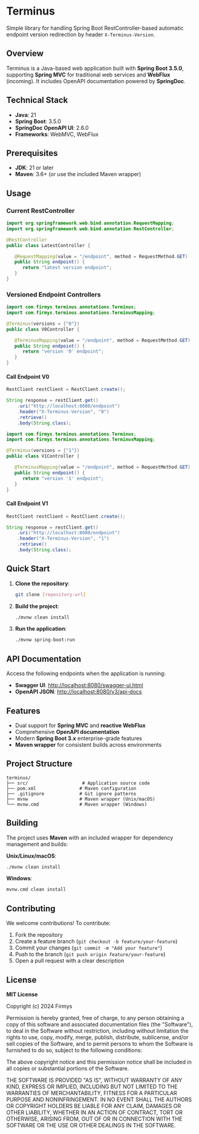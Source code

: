 # Terminus

Simple library for handling Spring Boot RestController-based automatic endpoint version 
redirection by header `X-Terminus-Version`.

## Overview

Terminus is a Java-based web application built with **Spring Boot 3.5.0**,
supporting **Spring MVC** for traditional web services and **WebFlux** (incoming).
It includes OpenAPI documentation powered by **SpringDoc**.

## Technical Stack

- **Java**: 21
- **Spring Boot**: 3.5.0
- **SpringDoc OpenAPI UI**: 2.6.0
- **Frameworks**: WebMVC, WebFlux

## Prerequisites

- **JDK**: 21 or later
- **Maven**: 3.6+ (or use the included Maven wrapper)

## Usage

### Current RestController

```java
import org.springframework.web.bind.annotation.RequestMapping;
import org.springframework.web.bind.annotation.RestController;

@RestController
public class LatestController {

   @RequestMapping(value = "/endpoint", method = RequestMethod.GET)
   public String endpoint() {
      return "latest version endpoint";
   }
}
```

### Versioned Endpoint Controllers

```java
import com.firmys.terminus.annotations.Terminus;
import com.firmys.terminus.annotations.TerminusMapping;

@Terminus(versions = {"0"})
public class V0Controller {

   @TerminusMapping(value = "/endpoint", method = RequestMethod.GET)
   public String endpoint() {
      return "version '0' endpoint";
   }
}
```

#### Call Endpoint V0
```java
RestClient restClient = RestClient.create();

String response = restClient.get()
    .uri("http://localhost:8080/endpoint")
    .header("X-Terminus-Version", "0")
    .retrieve()
    .body(String.class);

```

```java
import com.firmys.terminus.annotations.Terminus;
import com.firmys.terminus.annotations.TerminusMapping;

@Terminus(versions = {"1"})
public class V1Controller {

   @TerminusMapping(value = "/endpoint", method = RequestMethod.GET)
   public String endpoint() {
      return "version '1' endpoint";
   }
}
```

#### Call Endpoint V1
```java
RestClient restClient = RestClient.create();

String response = restClient.get()
    .uri("http://localhost:8080/endpoint")
    .header("X-Terminus-Version", "1")
    .retrieve()
    .body(String.class);

```

## Quick Start

1. **Clone the repository**:
   ```bash
   git clone [repository-url]
   ```

2. **Build the project**:
   ```bash
   ./mvnw clean install
   ```

3. **Run the application**:
   ```bash
   ./mvnw spring-boot:run
   ```

## API Documentation

Access the following endpoints when the application is running:
- **Swagger UI**: [http://localhost:8080/swagger-ui.html](http://localhost:8080/swagger-ui.html)
- **OpenAPI JSON**: [http://localhost:8080/v3/api-docs](http://localhost:8080/v3/api-docs)

## Features

- Dual support for **Spring MVC** and **reactive WebFlux**
- Comprehensive **OpenAPI documentation**
- Modern **Spring Boot 3.x** enterprise-grade features
- **Maven wrapper** for consistent builds across environments

## Project Structure

```
terminus/
├── src/                    # Application source code
├── pom.xml                # Maven configuration
├── .gitignore             # Git ignore patterns
├── mvnw                   # Maven wrapper (Unix/macOS)
└── mvnw.cmd               # Maven wrapper (Windows)
```

## Building

The project uses **Maven** with an included wrapper for dependency management and builds:

**Unix/Linux/macOS**:
```bash
./mvnw clean install
```

**Windows**:
```bash
mvnw.cmd clean install
```

## Contributing

We welcome contributions! To contribute:
1. Fork the repository
2. Create a feature branch (`git checkout -b feature/your-feature`)
3. Commit your changes (`git commit -m "Add your feature"`)
4. Push to the branch (`git push origin feature/your-feature`)
5. Open a pull request with a clear description

## License

**MIT License**

Copyright (c) 2024 Firmys

Permission is hereby granted, free of charge, to any person obtaining a copy of this software
and associated documentation files (the "Software"), to deal in the Software without restriction,
including without limitation the rights to use, copy, modify, merge, publish, distribute, 
sublicense, and/or sell copies of the Software, and to permit persons to whom the Software 
is furnished to do so, subject to the following conditions:

The above copyright notice and this permission notice shall be included in all copies or
substantial portions of the Software.

THE SOFTWARE IS PROVIDED "AS IS", WITHOUT WARRANTY OF ANY KIND, EXPRESS OR IMPLIED, INCLUDING 
BUT NOT LIMITED TO THE WARRANTIES OF MERCHANTABILITY, FITNESS FOR A PARTICULAR PURPOSE AND
NONINFRINGEMENT. IN NO EVENT SHALL THE AUTHORS OR COPYRIGHT HOLDERS BE LIABLE FOR ANY CLAIM,
DAMAGES OR OTHER LIABILITY, WHETHER IN AN ACTION OF CONTRACT, TORT OR OTHERWISE, ARISING FROM,
OUT OF OR IN CONNECTION WITH THE SOFTWARE OR THE USE OR OTHER DEALINGS IN THE SOFTWARE.